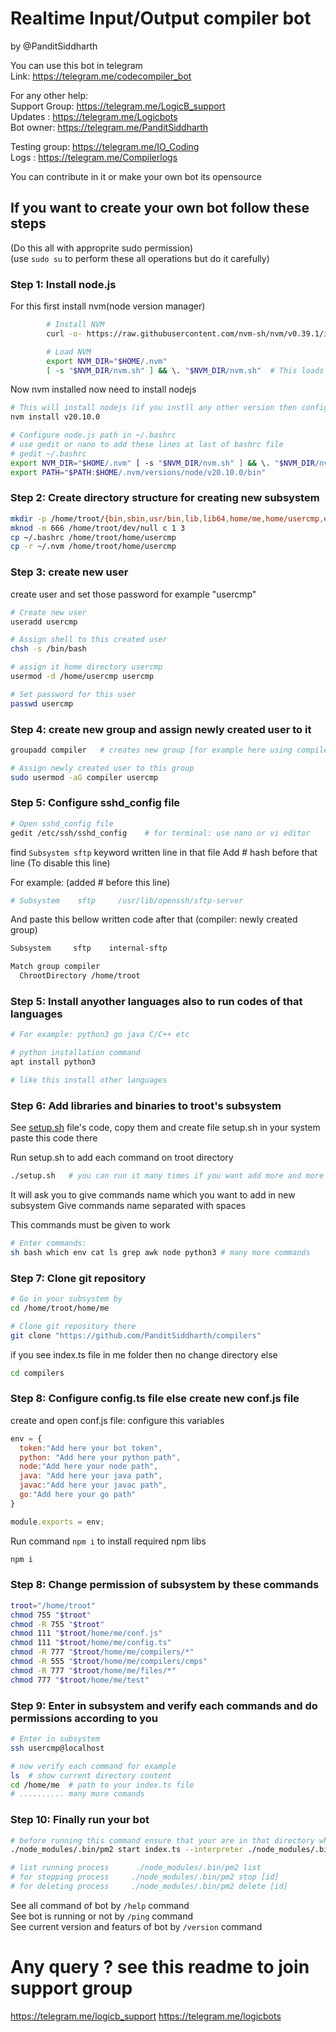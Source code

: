 # Realtime Input/Output compiler bot  
by @PanditSiddharth  

You can use this bot in telegram  
Link: https://telegram.me/codecompiler_bot  

For any other help:  
Support Group: https://telegram.me/LogicB_support  
Updates : https://telegram.me/Logicbots  
Bot owner: https://telegram.me/PanditSiddharth  

Testing group: https://telegram.me/IO_Coding  
Logs : https://telegram.me/Compilerlogs  

You can contribute in it or make your own bot its opensource

## If you want to create your own bot follow these steps 
(Do this all with approprite sudo permission)  
(use `sudo su` to perform these all operations but do it carefully)  

### Step 1: Install node.js  
For this first install nvm(node version manager)   
```sh
        # Install NVM
        curl -o- https://raw.githubusercontent.com/nvm-sh/nvm/v0.39.1/install.sh | bash

        # Load NVM
        export NVM_DIR="$HOME/.nvm"
        [ -s "$NVM_DIR/nvm.sh" ] && \. "$NVM_DIR/nvm.sh"  # This loads NVM
```
Now nvm installed now need to install nodejs  
```sh
# This will install nodejs (if you instll any other version then configure also correctly)
nvm install v20.10.0

# Configure node.js path in ~/.bashrc
# use gedit or nano to add these lines at last of bashrc file 
# gedit ~/.bashrc
export NVM_DIR="$HOME/.nvm" [ -s "$NVM_DIR/nvm.sh" ] && \. "$NVM_DIR/nvm.sh" [ -s "$NVM_DIR/bash_completion" ] && \. "$NVM_DIR/bash_completion"`  
export PATH="$PATH:$HOME/.nvm/versions/node/v20.10.0/bin" 
```

### Step 2: Create directory structure for creating new subsystem
```sh
mkdir -p /home/troot/{bin,sbin,usr/bin,lib,lib64,home/me,home/usercmp,etc,dev,root}
mknod -m 666 /home/troot/dev/null c 1 3
cp ~/.bashrc /home/troot/home/usercmp 
cp -r ~/.nvm /home/troot/home/usercmp 
```

### Step 3: create new user
create user and set those password for example "usercmp"
```sh
# Create new user
useradd usercmp  

# Assign shell to this created user
chsh -s /bin/bash

# assign it home directory usercmp 
usermod -d /home/usercmp usercmp

# Set password for this user
passwd usercmp
```

### Step 4: create new group and assign newly created user to it

```sh
groupadd compiler   # creates new group [for example here using compiler group]

# Assign newly created user to this group
sudo usermod -aG compiler usercmp
```

### Step 5: Configure sshd_config file  
```sh
# Open sshd_config file  
gedit /etc/ssh/sshd_config    # for terminal: use nano or vi editor
```
find `Subsystem sftp` keyword written line in that file
Add # hash before that line (To disable this line)

For example: (added # before this line)
```sh
# Subsystem	   sftp	    /usr/lib/openssh/sftp-server
```
And paste this bellow written code after that (compiler: newly created group)
```sh
Subsystem     sftp    internal-sftp

Match group compiler
  ChrootDirectory /home/troot
```

### Step 5: Install anyother languages also to run codes of that languages
```sh
# For example: python3 go java C/C++ etc

# python installation command
apt install python3 

# like this install other languages
```

### Step 6: Add libraries and binaries to troot's subsystem
See [setup.sh](https://github.com/PanditSiddharth/compilers/blob/cmp/setup.sh)
 file's code, copy them and create file setup.sh in your system
paste this code there  

Run setup.sh to add each command on troot directory
```sh
./setup.sh   # you can run it many times if you want add more and more commands
```
It will ask you to give commands name which you want to add in new subsystem
Give commands name separated with spaces

This commands must be given to work
```sh
# Enter commands:
sh bash which env cat ls grep awk node python3 # many more commands
```

### Step 7: Clone git repository  
```sh
# Go in your subsystem by
cd /home/troot/home/me

# Clone git repository there
git clone "https://github.com/PanditSiddharth/compilers"
```
if you see index.ts file in me folder then no change directory else   
```sh
cd compilers
```

### Step 8: Configure config.ts file else create new conf.js file  
create and open conf.js file: configure this variables  
```js
env = {
  token:"Add here your bot token",
  python: "Add here your python path",
  node:"Add here your node path",
  java: "Add here your java path",
  javac:"Add here your javac path",
  go:"Add here your go path"
}

module.exports = env;
```
Run command `npm i` to install required npm libs
```sh
npm i
```
### Step 8: Change permission of subsystem by these commands
```sh
troot="/home/troot"
chmod 755 "$troot"
chmod -R 755 "$troot"
chmod 111 "$troot/home/me/conf.js"
chmod 111 "$troot/home/me/config.ts"
chmod -R 777 "$troot/home/me/compilers/*"
chmod -R 555 "$troot/home/me/compilers/cmps"
chmod -R 777 "$troot/home/me/files/*"
chmod 777 "$troot/home/me/test"
```
### Step 9: Enter in subsystem and verify each commands and do permissions according to you
```sh
# Enter in subsystem 
ssh usercmp@localhost

# now verify each command for example
ls  # show current directory content
cd /home/me  # path to your index.ts file
# .......... many more comands
```

### Step 10: Finally run your bot
```sh
# before running this command ensure that your are in that directory where index.ts file exists
./node_modules/.bin/pm2 start index.ts --interpreter ./node_modules/.bin/tsx

# list running process      ./node_modules/.bin/pm2 list 
# for stopping process     ./node_modules/.bin/pm2 stop [id] 
# for deleting process     ./node_modules/.bin/pm2 delete [id] 
```

See all command of bot by `/help` command  
See bot is running or not by `/ping` command  
See current version and featurs of bot by `/version` command  

# Any query ? see this readme to join support group

https://telegram.me/logicb_support
https://telegram.me/logicbots
